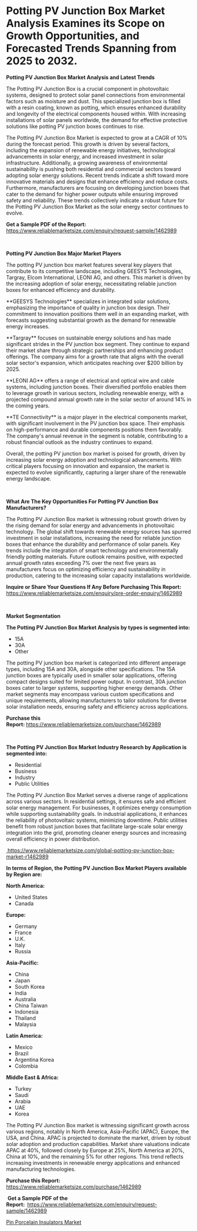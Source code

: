 <p><h1>Potting PV Junction Box Market Analysis Examines its Scope on Growth Opportunities, and Forecasted Trends Spanning from 2025 to 2032.</h1></p><p><strong>Potting PV Junction Box Market Analysis and Latest Trends</strong></p>
<p><p>The Potting PV Junction Box is a crucial component in photovoltaic systems, designed to protect solar panel connections from environmental factors such as moisture and dust. This specialized junction box is filled with a resin coating, known as potting, which ensures enhanced durability and longevity of the electrical components housed within. With increasing installations of solar panels worldwide, the demand for effective protective solutions like potting PV junction boxes continues to rise.</p><p>The Potting PV Junction Box Market is expected to grow at a CAGR of 10% during the forecast period. This growth is driven by several factors, including the expansion of renewable energy initiatives, technological advancements in solar energy, and increased investment in solar infrastructure. Additionally, a growing awareness of environmental sustainability is pushing both residential and commercial sectors toward adopting solar energy solutions. Recent trends indicate a shift toward more innovative materials and designs that enhance efficiency and reduce costs. Furthermore, manufacturers are focusing on developing junction boxes that cater to the demand for higher power outputs while ensuring improved safety and reliability. These trends collectively indicate a robust future for the Potting PV Junction Box Market as the solar energy sector continues to evolve.</p></p>
<p><strong>Get a Sample PDF of the Report:&nbsp;</strong> <a href="https://www.reliablemarketsize.com/enquiry/request-sample/1462989?utm_campaign=2457&utm_medium=2&utm_source=Github&utm_content=ia&utm_term=06042025&utm_id=potting-pv-junction-box">https://www.reliablemarketsize.com/enquiry/request-sample/1462989</a></p>
<p>&nbsp;</p>
<p><strong>Potting PV Junction Box Major Market Players</strong></p>
<p><p>The potting PV junction box market features several key players that contribute to its competitive landscape, including GEESYS Technologies, Targray, Elcom International, LEONI AG, and others. This market is driven by the increasing adoption of solar energy, necessitating reliable junction boxes for enhanced efficiency and durability.</p><p>**GEESYS Technologies** specializes in integrated solar solutions, emphasizing the importance of quality in junction box design. Their commitment to innovation positions them well in an expanding market, with forecasts suggesting substantial growth as the demand for renewable energy increases.</p><p>**Targray** focuses on sustainable energy solutions and has made significant strides in the PV junction box segment. They continue to expand their market share through strategic partnerships and enhancing product offerings. The company aims for a growth rate that aligns with the overall solar sector's expansion, which anticipates reaching over $200 billion by 2025.</p><p>**LEONI AG** offers a range of electrical and optical wire and cable systems, including junction boxes. Their diversified portfolio enables them to leverage growth in various sectors, including renewable energy, with a projected compound annual growth rate in the solar sector of around 14% in the coming years.</p><p>**TE Connectivity** is a major player in the electrical components market, with significant involvement in the PV junction box space. Their emphasis on high-performance and durable components positions them favorably. The company's annual revenue in the segment is notable, contributing to a robust financial outlook as the industry continues to expand.</p><p>Overall, the potting PV junction box market is poised for growth, driven by increasing solar energy adoption and technological advancements. With critical players focusing on innovation and expansion, the market is expected to evolve significantly, capturing a larger share of the renewable energy landscape.</p></p>
<p>&nbsp;</p>
<p><strong>What Are The Key Opportunities For Potting PV Junction Box Manufacturers?</strong></p>
<p><p>The Potting PV Junction Box market is witnessing robust growth driven by the rising demand for solar energy and advancements in photovoltaic technology. The global shift towards renewable energy sources has spurred investment in solar installations, increasing the need for reliable junction boxes that enhance the durability and performance of solar panels. Key trends include the integration of smart technology and environmentally friendly potting materials. Future outlook remains positive, with expected annual growth rates exceeding 7% over the next five years as manufacturers focus on optimizing efficiency and sustainability in production, catering to the increasing solar capacity installations worldwide.</p></p>
<p><strong>Inquire or Share Your Questions If Any Before Purchasing This Report:</strong> <a href="https://www.reliablemarketsize.com/enquiry/pre-order-enquiry/1462989?utm_campaign=2457&utm_medium=2&utm_source=Github&utm_content=ia&utm_term=06042025&utm_id=potting-pv-junction-box">https://www.reliablemarketsize.com/enquiry/pre-order-enquiry/1462989</a></p>
<p>&nbsp;</p>
<p><strong>Market Segmentation</strong></p>
<p><strong>The Potting PV Junction Box Market Analysis by types is segmented into:</strong></p>
<p><ul><li>15A</li><li>30A</li><li>Other</li></ul></p>
<p><p>The potting PV junction box market is categorized into different amperage types, including 15A and 30A, alongside other specifications. The 15A junction boxes are typically used in smaller solar applications, offering compact designs suited for limited power output. In contrast, 30A junction boxes cater to larger systems, supporting higher energy demands. Other market segments may encompass various custom specifications and unique requirements, allowing manufacturers to tailor solutions for diverse solar installation needs, ensuring safety and efficiency across applications.</p></p>
<p><strong>Purchase this Report:&nbsp;</strong><a href="https://www.reliablemarketsize.com/purchase/1462989?utm_campaign=2457&utm_medium=2&utm_source=Github&utm_content=ia&utm_term=06042025&utm_id=potting-pv-junction-box">https://www.reliablemarketsize.com/purchase/1462989</a></p>
<p>&nbsp;</p>
<p><strong>The Potting PV Junction Box Market Industry Research by Application is segmented into:</strong></p>
<p><ul><li>Residential</li><li>Business</li><li>Industry</li><li>Public Utilities</li></ul></p>
<p><p>The Potting PV Junction Box Market serves a diverse range of applications across various sectors. In residential settings, it ensures safe and efficient solar energy management. For businesses, it optimizes energy consumption while supporting sustainability goals. In industrial applications, it enhances the reliability of photovoltaic systems, minimizing downtime. Public utilities benefit from robust junction boxes that facilitate large-scale solar energy integration into the grid, promoting cleaner energy sources and increasing overall efficiency in power distribution.</p></p>
<p><a href="https://www.reliablemarketsize.com/global-potting-pv-junction-box-market-r1462989?utm_campaign=2457&utm_medium=2&utm_source=Github&utm_content=ia&utm_term=06042025&utm_id=potting-pv-junction-box">&nbsp;https://www.reliablemarketsize.com/global-potting-pv-junction-box-market-r1462989</a></p>
<p><strong>In terms of Region, the Potting PV Junction Box Market Players available by Region are:</strong></p>
<p>
    <p> <strong> North America: </strong>
        <ul>
            <li>United States</li>
            <li>Canada</li>
        </ul>
        </p> 
    <p> <strong> Europe: </strong>
        <ul>
            <li>Germany</li>
            <li>France</li>
            <li>U.K.</li>
            <li>Italy</li>
            <li>Russia</li>
        </ul>
        </p> 
    <p> <strong> Asia-Pacific: </strong>
        <ul>
            <li>China</li>
            <li>Japan</li>
            <li>South Korea</li>
            <li>India</li>
            <li>Australia</li>
            <li>China Taiwan</li>
            <li>Indonesia</li>
            <li>Thailand</li>
            <li>Malaysia</li>
        </ul>
        </p> 
    <p> <strong> Latin America: </strong>
        <ul>
            <li>Mexico</li>
            <li>Brazil</li>
            <li>Argentina Korea</li>
            <li>Colombia</li>
        </ul>
        </p> 
    <p> <strong> Middle East & Africa: </strong>
        <ul>
            <li>Turkey</li>
            <li>Saudi</li>
            <li>Arabia</li>
            <li>UAE</li>
            <li>Korea</li>
        </ul>
    </p>
    </p>
<p><p>The Potting PV Junction Box market is witnessing significant growth across various regions, notably in North America, Asia-Pacific (APAC), Europe, the USA, and China. APAC is projected to dominate the market, driven by robust solar adoption and production capabilities. Market share valuations indicate APAC at 40%, followed closely by Europe at 25%, North America at 20%, China at 10%, and the remaining 5% for other regions. This trend reflects increasing investments in renewable energy applications and enhanced manufacturing technologies.</p></p>
<p><strong>Purchase this Report: </strong><a href="https://www.reliablemarketsize.com/purchase/1462989?utm_campaign=2457&utm_medium=2&utm_source=Github&utm_content=ia&utm_term=06042025&utm_id=potting-pv-junction-box">https://www.reliablemarketsize.com/purchase/1462989</a></p>
<p>&nbsp;<strong>Get a Sample PDF of the Report:&nbsp;&nbsp;</strong><a href="https://www.reliablemarketsize.com/enquiry/request-sample/1462989?utm_campaign=2457&utm_medium=2&utm_source=Github&utm_content=ia&utm_term=06042025&utm_id=potting-pv-junction-box">https://www.reliablemarketsize.com/enquiry/request-sample/1462989</a></p>
<p><strong></strong></p>
<p><p><a href="https://github.com/pelahotayabe/Market-Research-Report-List-1/blob/main/pin-porcelain-insulators-market.md?utm_campaign=2457&utm_medium=2&utm_source=Github&utm_content=ia&utm_term=06042025&utm_id=potting-pv-junction-box">Pin Porcelain Insulators Market</a></p></p>